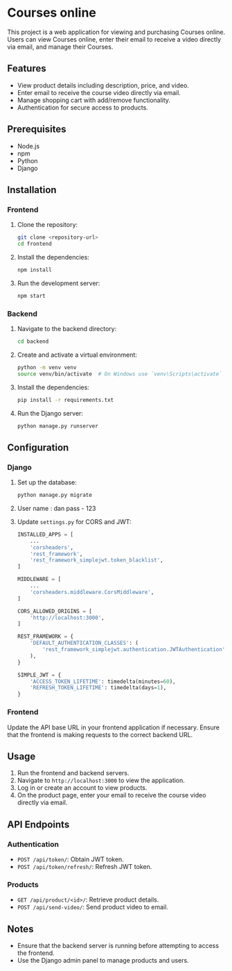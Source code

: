# Courses online

This project is a web application for viewing and purchasing Courses online. Users can view Courses online, enter their email to receive a video directly via email, and manage their Courses.

## Features

- View product details including description, price, and video.
- Enter email to receive the course video directly via email.
- Manage shopping cart with add/remove functionality.
- Authentication for secure access to products.

## Prerequisites

- Node.js
- npm
- Python
- Django

## Installation

### Frontend

1. Clone the repository:
    ```bash
    git clone <repository-url>
    cd frontend
    ```

2. Install the dependencies:
    ```bash
    npm install
    ```

3. Run the development server:
    ```bash
    npm start
    ```

### Backend

1. Navigate to the backend directory:
    ```bash
    cd backend
    ```

2. Create and activate a virtual environment:
    ```bash
    python -m venv venv
    source venv/bin/activate  # On Windows use `venv\Scripts\activate`
    ```

3. Install the dependencies:
    ```bash
    pip install -r requirements.txt
    ```

4. Run the Django server:
    ```bash
    python manage.py runserver
    ```

## Configuration

### Django

1. Set up the database:
    ```bash
    python manage.py migrate
    ```

2. User name : dan
pass - 123

3. Update `settings.py` for CORS and JWT:
    ```python
    INSTALLED_APPS = [
        ...
        'corsheaders',
        'rest_framework',
        'rest_framework_simplejwt.token_blacklist',
    ]

    MIDDLEWARE = [
        ...
        'corsheaders.middleware.CorsMiddleware',
    ]

    CORS_ALLOWED_ORIGINS = [
        'http://localhost:3000',
    ]

    REST_FRAMEWORK = {
        'DEFAULT_AUTHENTICATION_CLASSES': (
            'rest_framework_simplejwt.authentication.JWTAuthentication',
        ),
    }

    SIMPLE_JWT = {
        'ACCESS_TOKEN_LIFETIME': timedelta(minutes=60),
        'REFRESH_TOKEN_LIFETIME': timedelta(days=1),
    }
    ```

### Frontend

Update the API base URL in your frontend application if necessary. Ensure that the frontend is making requests to the correct backend URL.

## Usage

1. Run the frontend and backend servers.
2. Navigate to `http://localhost:3000` to view the application.
3. Log in or create an account to view products.
4. On the product page, enter your email to receive the course video directly via email.

## API Endpoints

### Authentication

- `POST /api/token/`: Obtain JWT token.
- `POST /api/token/refresh/`: Refresh JWT token.

### Products

- `GET /api/product/<id>/`: Retrieve product details.
- `POST /api/send-video/`: Send product video to email.

## Notes

- Ensure that the backend server is running before attempting to access the frontend.
- Use the Django admin panel to manage products and users.
